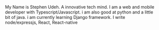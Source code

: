 My Name is Stephen Udeh. A innovative tech mind. I am a web and mobile developer with Typescript/Javascript. i am also good at python and a little bit of java. i am currently learning Django framework.
I write node/expressjs, React, React-native
